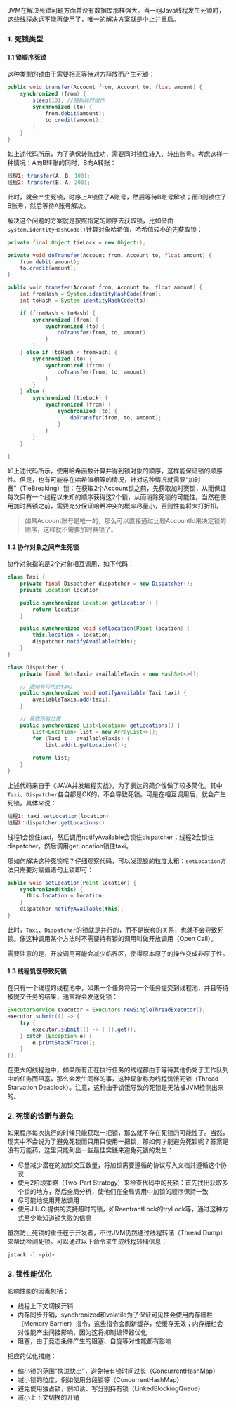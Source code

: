 JVM在解决死锁问题方面并没有数据库那样强大。当一组Java线程发生死锁时，这些线程永远不能再使用了，唯一的解决方案就是中止并重启。

### 1. 死锁类型

#### 1.1 锁顺序死锁

这种类型的锁由于需要相互等待对方释放而产生死锁：

```java
public void transfer(Account from, Account to, float amount) {
    synchronized (from) {
        sleep(10); //模拟耗时操作
        synchronized (to) {
            from.debit(amount);
            to.credit(amount);
        }
    }
}
```

如上述代码所示，为了确保转账成功，需要同时锁住转入、转出账号。考虑这样一种情况：A向B转账的同时，B向A转账：

```java
线程1: transfer(A, B, 100);
线程2: transfer(B, A, 200);
```

此时，就会产生死锁，时序上A锁住了A账号，然后等待B账号解锁；而B则锁住了B账号，然后等待A账号解决。

解决这个问题的方案就是按照指定的顺序去获取锁，比如借由`System.identityHashCode()`计算对象哈希值，哈希值较小的先获取锁：

```java
private final Object tieLock = new Object();

private void doTransfer(Account from, Account to, float amount) {
    from.debit(amount);
    to.credit(amount);
}

public void transfer(Account from, Account to, float amount) {
    int fromHash = System.identityHashCode(from);
    int toHash = System.identityHashCode(to);

    if (fromHash < toHash) {
        synchronized (from) {
            synchronized (to) {
                doTransfer(from, to, amount);
            }
        }
    } else if (toHash < fromHash) {
        synchronized (to) {
            synchronized (from) {
                doTransfer(from, to, amount);
            }
        }
    } else {
        synchronized (tieLock) {
            synchronized (from) {
                synchronized (to) {
                    doTransfer(from, to, amount);
                }
            }
        }
    }

}
```

如上述代码所示，使用哈希函数计算并得到锁对象的顺序，这样能保证锁的顺序性。但是，也有可能存在哈希值相等的情况，针对这种情况就需要“加时赛”（TieBreaking）锁：在获取2个Account锁之前，先获取加时赛锁，从而保证每次只有一个线程以未知的顺序获得这2个锁，从而消除死锁的可能性。当然在使用加时赛锁之前，需要充分保证哈希冲突的概率尽量小，否则性能将大打折扣。

> 如果Account账号是唯一的，那么可以直接通过比较AccountId来决定锁的顺序，这样就不需要加时赛锁了。

#### 1.2 协作对象之间产生死锁

协作对象指的是2个对象相互调用，如下代码：

```java
class Taxi {
    private final Dispatcher dispatcher = new Dispatcher();
    private Location location;

    public synchronized Location getLocation() {
        return location;
    }

    public synchronized void setLocation(Point location) {
        this.location = location;
        dispatcher.notifyAvailable(this);
    }
}

class Dispatcher {
    private final Set<Taxi> availableTaxis = new HashSet<>();

    // 通知有可用的taxi
    public synchronized void notifyAvailable(Taxi taxi) {
        availableTaxis.add(taxi);
    }

    // 获取所有位置
    public synchronized List<Location> getLocations() {
        List<Location> list = new ArrayList<>();
        for (Taxi t : availableTaxis) {
            list.add(t.getLocation());
        }
        return list;
    }
}
```

上述代码来自于《JAVA并发编程实战》，为了表达的简介性做了较多简化。其中`Taxi`、`Dispatcher`各自都是OK的，不会导致死锁。可是在相互调用后，就会产生死锁，具体来说：

```java
线程1: taxi.setLocation(location)
线程2：dispatcher.getLocations()
```

线程1会锁住taxi，然后调用notifyAvailable会锁住dispatcher；线程2会锁住dispatcher，然后调用getLocation锁住taxi。

那如何解决这种死锁呢？仔细观察代码，可以发现锁的粒度太粗：`setLocation`方法只需要对赋值语句上锁即可：

```java
public void setLocation(Point location) {
    synchronized(this) {
      this.location = location;
    }
    dispatcher.notifyAvailable(this);
}
```

此时，`Taxi`、`Dispatcher`的锁就是并行的，而不是嵌套的关系，也就不会导致死锁。像这种调用某个方法时不需要持有锁的调用叫做开放调用（Open Call）。

需要注意的是，开放调用可能会减少临界区，使得原本原子的操作变成非原子性。

#### 1.3 线程饥饿导致死锁

在只有一个线程的线程池中，如果一个任务将另一个任务提交到线程池，并且等待被提交任务的结果，通常将会发送死锁：

```java
ExecutorService executor = Executors.newSingleThreadExecutor();
executor.submit(() -> {
    try {
        executor.submit(() -> { }).get();
    } catch (Exception e) {
        e.printStackTrace();
    }
});
```

在更大的线程池中，如果所有正在执行任务的线程都由于等待其他仍处于工作队列中的任务而阻塞，那么会发生同样的事，这种现象称为线程饥饿死锁（Thread Starvation Deadlock）。注意，这种由于饥饿导致的死锁是无法被JVM检测出来的。

### 2. 死锁的诊断与避免

如果程序每次执行的时候只能获取一把锁，那么就不存在死锁的可能性了。当然，现实中不会说为了避免死锁而只用只使用一把锁，那如何才能避免死锁呢？答案是没有万能药，这里只能列出一些最佳实践来避免死锁的发生：

- 尽量减少潜在的加锁交互数量，将加锁需要遵循的协议写入文档并遵循这个协议
- 使用2阶段策略（Two-Part Strategy）来检查代码中的死锁：首先找出获取多个锁的地方，然后全局分析，使他们在全局调用中加锁的顺序保持一致
- 尽可能地使用开放调用
- 使用J.U.C.提供的支持超时的锁，如ReentrantLock的tryLock等，通过这种方式至少能知道锁失败的信息

虽然防止死锁的重任在于开发者，不过JVM仍然通过线程转储（Thread Dump）来帮助检测死锁。可以通过以下命令来生成线程转储信息：

```bash
jstack -l <pid>
```

### 3. 锁性能优化

影响性能的因素包括：

- 线程上下文切换开销
- 内存同步开销，synchronized和volatile为了保证可见性会使用内存栅栏（Memory Barrier）指令，这些指令会刷新缓存，使缓存无效；内存栅栏会对性能产生间接影响，因为这将抑制编译器优化
- 阻塞，由于竞态条件产生的阻塞、自旋等对性能都有影响

相应的优化措施：

- 缩小锁的范围“快进快出”，避免持有锁时间过长（ConcurrentHashMap）
- 减小锁的粒度，例如使用分段锁等（ConcurrentHashMap）
- 避免使用独占锁，例如读、写分别持有锁（LinkedBlockingQueue）
- 减小上下文切换的开销